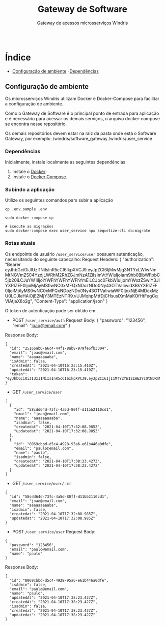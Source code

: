 <br>
<br>
<h1 align="center" > Gateway de Software</h1>
<p align="center"> Gateway de acessos microsserviços Windris</p>
<br>
<br>

# Índice

- [Configuração de ambiente](#configuração-de-ambiente)
  -[Dependências](#dependências)

## Configuração de ambiente
Os microsserviços Windris utilizam Docker e Docker-Compose para facilitar a configuração de ambiente. 

Como o Gateway de Software é o principal ponto de entrada para aplicação e é necessário para acessar os demais serviços, o arquivo docker-compose se encontra nesse repositório.

Os demais repositórios devem estar na raiz da pasta onde está o Software Gateway, por exemplo:
/windris/software_gateway
/windris/user_service


### Dependências

Inicialmente, instale localmente as seguintes dependências:

1. Instale o [Docker](https://docs.docker.com/install/linux/docker-ce/ubuntu/);
2. Instale o [Docker Compose](https://docs.docker.com/compose/install/).

### Subindo a aplicação
Utilize os seguintes comandos para subir a aplicação

```
cp .env.sample .env

sudo docker-compose up

# Execute as migrações
sudo docker-compose exec user_service npx sequelize-cli db:migrate
```

### Rotas atuais

Os endpoints de usuário `/user_service/user` possuem autenticação, necessitando do seguinte cabeçalho:
Request Headers:
{
  "authorization": "Bearer eyJhbGciOiJIUzI1NiIsInR5cCI6IkpXVCJ9.eyJpZCI6IjMwMjg3NTYxLWIwNmMtNGVmZS04YzdjLWRhM2RhZGJmNzA1ZiIsImVtYWlsIjoiam9hb0BlbWFpbC5jb20iLCJuYW1lIjoiYWFhYWFhYWFhYmEiLCJpc0FkbWluIjpmYWxzZSwiY3JlYXRlZEF0IjoiMjAyMS0wNC0xMFQxNDozNDo0Ny43OTVaIiwidXBkYXRlZEF0IjoiMjAyMS0wNC0xMFQxNDozNDo0Ny43OTVaIiwiaWF0IjoxNjE4MDcxMzU0LCJleHAiOjE2MjY3MTEzNTR9.vUJMqhpMtfDjCHsuslXmMaKOfHtFegCqVlAtjaX6o2g",
  "Content-Type": "application/json"
}

O token de autenticação pode ser obtido em:

- POST `/user_service/auth`
Request Body:
{
  "password": "123456",
  "email": "joao@email.com"
}

Response Body:
```
{
  "id": "25166ab6-a6c4-44f1-8ab8-979fe6fb3304",
  "email": "joao@email.com",
  "name": "aaaaaaaaaba",
  "isAdmin": false,
  "createdAt": "2021-04-10T16:23:15.410Z",
  "updatedAt": "2021-04-10T16:23:15.410Z",
  "token": "eyJhbGciOiJIUzI1NiIsInR5cCI6IkpXVCJ9.eyJpZCI6IjI1MTY2YWI2LWE2YzQtNDRmMS04YWI4LTk3OWZlNmZiMzMwNCIsImVtYWlsIjoiam9hb0BlbWFpbC5jb20iLCJuYW1lIjoiYWFhYWFhYWFhYmEiLCJpc0FkbWluIjpmYWxzZSwiY3JlYXRlZEF0IjoiMjAyMS0wNC0xMFQxNjoyMzoxNS40MTBaIiwidXBkYXRlZEF0IjoiMjAyMS0wNC0xMFQxNjoyMzoxNS40MTBaIiwiaWF0IjoxNjE4MDc2MTg4LCJleHAiOjE2MjY3MTYxODh9.6mu9rUYjY3cPENXyfhUgQv9g2wUUl3YU8Znx1m85NdY"
}
```

- GET `/user_service/user`
```
[
  {
    "id": "58cdd64d-73fc-4a5d-80ff-d11bb2110cd1",
    "email": "joao@email.com",
    "name": "aaaaaaaaaba",
    "isadmin": false,
    "createdat": "2021-04-10T17:32:08.985Z",
    "updatedat": "2021-04-10T17:32:08.985Z"
  },
  {
    "id": "8069cbbd-d5c4-4928-95a6-e61b446a0dfe",
    "email": "paulo@email.com",
    "name": "paulo",
    "isadmin": false,
    "createdat": "2021-04-10T17:38:23.427Z",
    "updatedat": "2021-04-10T17:38:23.427Z"
  }
]
```

- GET `/user_service/user/:id`
```
{
  "id": "58cdd64d-73fc-4a5d-80ff-d11bb2110cd1",
  "email": "joao@email.com",
  "name": "aaaaaaaaaba",
  "isadmin": false,
  "createdat": "2021-04-10T17:32:08.985Z",
  "updatedat": "2021-04-10T17:32:08.985Z"
}
```

- POST `/user_service/user`
Request Body:
```
{
  "password": "123456",
  "email": "paulo@email.com",
  "name": "paulo"
}
```

Response Body:
```
{
  "id": "8069cbbd-d5c4-4928-95a6-e61b446a0dfe",
  "isAdmin": false,
  "email": "paulo@email.com",
  "name": "paulo",
  "updatedAt": "2021-04-10T17:38:23.427Z",
  "createdAt": "2021-04-10T17:38:23.427Z",
  "isadmin": false,
  "createdat": "2021-04-10T17:38:23.427Z",
  "updatedat": "2021-04-10T17:38:23.427Z"
}
```
